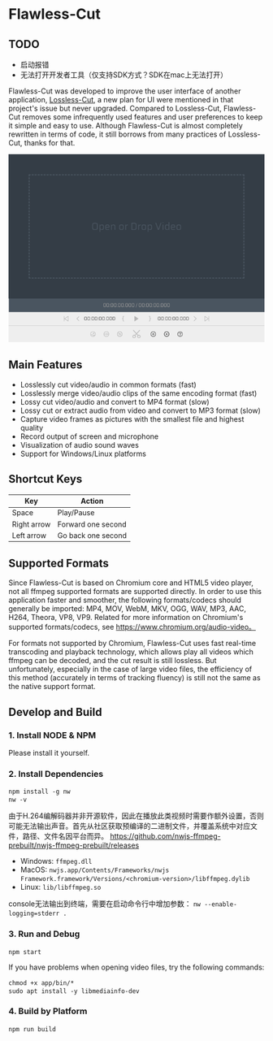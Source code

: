 # Flawless-Cut

## TODO
- 启动报错
- 无法打开开发者工具（仅支持SDK方式？SDK在mac上无法打开）

Flawless-Cut was developed to improve the user interface of another
application, [Lossless-Cut](https://github.com/mifi/lossless-cut), a new plan for UI were mentioned in that project's
issue but never upgraded. Compared to Lossless-Cut, Flawless-Cut removes some infrequently used features and user
preferences to keep it simple and easy to use. Although Flawless-Cut is almost completely rewritten in terms of code, it
still borrows from many practices of Lossless-Cut, thanks for that.

![Software Interface](https://raw.githubusercontent.com/metadream/flawless-cut/master/assets/screenshot.png)

## Main Features

- Losslessly cut video/audio in common formats (fast)
- Losslessly merge video/audio clips of the same encoding format (fast)
- Lossy cut video/audio and convert to MP4 format (slow)
- Lossy cut or extract audio from video and convert to MP3 format (slow)
- Capture video frames as pictures with the smallest file and highest quality
- Record output of screen and microphone
- Visualization of audio sound waves
- Support for Windows/Linux platforms

## Shortcut Keys

Key         | Action
----------- | ------------------
Space       | Play/Pause
Right arrow | Forward one second
Left arrow  | Go back one second

## Supported Formats

Since Flawless-Cut is based on Chromium core and HTML5 video player, not all ffmpeg supported formats are supported
directly. In order to use this application faster and smoother, the following formats/codecs should generally be
imported: MP4, MOV, WebM, MKV, OGG, WAV, MP3, AAC, H264, Theora, VP8, VP9\. Related for more information on Chromium's
supported formats/codecs, see <https://www.chromium.org/audio-video。>

For formats not supported by Chromium, Flawless-Cut uses fast real-time transcoding and playback technology, which
allows play all videos which ffmpeg can be decoded, and the cut result is still lossless. But unfortunately, especially
in the case of large video files, the efficiency of this method (accurately in terms of tracking fluency) is still not
the same as the native support format.

## Develop and Build

### 1\. Install NODE & NPM

Please install it yourself.

### 2\. Install Dependencies

```
npm install -g nw
nw -v
```

由于H.264编解码器并非开源软件，因此在播放此类视频时需要作额外设置，否则可能无法输出声音。首先从社区获取预编译的二进制文件，并覆盖系统中对应文件，路径、文件名因平台而异。
https://github.com/nwjs-ffmpeg-prebuilt/nwjs-ffmpeg-prebuilt/releases
- Windows: `ffmpeg.dll`
- MacOS: `nwjs.app/Contents/Frameworks/nwjs Framework.framework/Versions/<chromium-version>/libffmpeg.dylib`
- Linux: `lib/libffmpeg.so`

console无法输出到终端，需要在启动命令行中增加参数：
`nw --enable-logging=stderr .`

### 3\. Run and Debug

```
npm start
```

If you have problems when opening video files, try the following commands:

```
chmod +x app/bin/*
sudo apt install -y libmediainfo-dev
```

### 4\. Build by Platform

```
npm run build
```